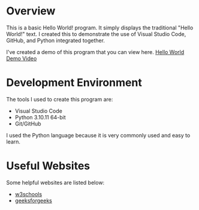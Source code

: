 # Overview

This is a basic Hello World! program. It simply displays the traditional "Hello World!" text. I created this to demonstrate the use of Visual Studio Code, GitHub, and Python integrated together.

I've created a demo of this program that you can view here. [Hello World Demo Video](https://share.vidyard.com/watch/Xm5DtJy53mzptbKWt63Fvw?)

# Development Environment

The tools I used to create this program are:

- Visual Studio Code
- Python 3.10.11 64-bit
- Git/GitHub

I used the Python language because it is very commonly used and easy to learn.

# Useful Websites

Some helpful websites are listed below:

- [w3schools](https://www.w3schools.com/python/python_intro.asp)
- [geeksforgeeks](https://www.geeksforgeeks.org/python-programming-language/)
